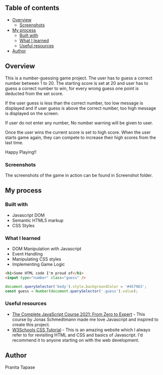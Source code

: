 
## Table of contents

- [Overview](#overview)
  - [Screenshots](#screenshots)
- [My process](#my-process)
  - [Built with](#built-with)
  - [What I learned](#what-i-learned)
  - [Useful resources](#useful-resources)
- [Author](#author)


## Overview

This is a number-guessing game project. The user has to guess a correct number between 1 to 20. The starting score is set at 20 and user has to guess a correct number to win, for every wrong guess one point is deducted from the set score. 

If the user guess is less than the correct number, too low message is displayed and if user guess is above the correct number, too high message is displayed on the screen.

If user do not enter any number, No number warning will be given to user.

Once the user wins the current score is set to high score. When the user starts game again, they can compete to increase their high scores from the last time.

Happy Playing!!

### Screenshots
The screenshots of the game in action can be found in Screenshot folder.

## My process

### Built with

- Javascript DOM
- Semantic HTML5 markup
- CSS Styles

### What I learned

- DOM Manipulation with Javascript
- Event Handling
- Manipulating CSS styles
- Implementing Game Logic


```html
<h1>Some HTML code I'm proud of</h1>
<input type="number" class="guess" />
```
```js
document.querySelector('body').style.backgroundColor = '#457963';
const guess = Number(document.querySelector('.guess').value);
```

### Useful resources

- [The Complete JavaScript Course 2021: From Zero to Expert](https://www.udemy.com) - This course by Jonas Schmedtmann made me love Javascript and inspired to create this project.
- [W3Schools CSS Tutorial](https://www.w3schools.com) - This is an amazing website which I always refer to for revisiting HTML and CSS and basics of Javascript. I'd recommend it to anyone starting on with the web development.

## Author

Pranita Tapase
